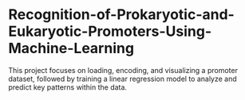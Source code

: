# Recognition-of-Prokaryotic-and-Eukaryotic-Promoters-Using-Machine-Learning
This project focuses on loading, encoding, and visualizing a promoter dataset, followed by training a linear regression model to analyze and predict key patterns within the data.
